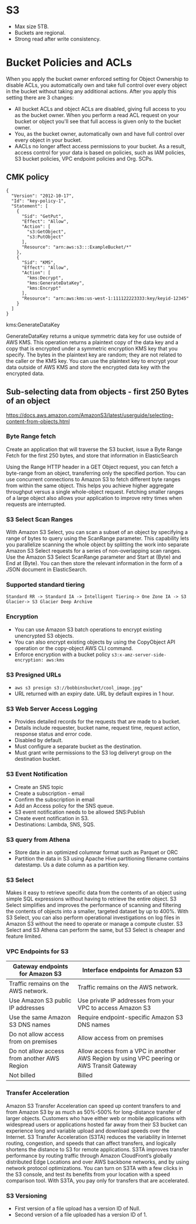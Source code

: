# S3

- Max size 5TB.
- Buckets are regional.
- Strong read after write consistency.

# Bucket Policies and ACLs

When you apply the bucket owner enforced setting for Object Ownership to disable ACLs, you automatically own and take full control over every object in the bucket without taking any additional actions. After you apply this setting there are 3 changes:

- All bucket ACLs and object ACLs are disabled, giving full access to you as the bucket owner. When you perform a read ACL request on your bucket or object you'll see that full access is given only to the bucket owner.
- You, as the bucket owner, automatically own and have full control over every object in your bucket.
- AACLs no longer affect access permissions to your bucket. As a result, access control for your data is based on policies, such as IAM policies, S3 bucket policies, VPC endpoint policies and Org. SCPs.


## CMK policy


````
{
  "Version": "2012-10-17",
  "Id": "key-policy-1",
  "Statement": [
    {
      "Sid": "GetPut",
      "Effect": "Allow",
      "Action": [
        "s3:GetObject",
        "s3:PutObject"
      ],
      "Resource": "arn:aws:s3:::ExampleBucket/*"
    },
    {
      "Sid": "KMS",
      "Effect": "Allow",
      "Action": [
        "kms:Decrypt",
        "kms:GenerateDataKey",
        "kms:Encrypt"
      ],
      "Resource": "arn:aws:kms:us-west-1:111122223333:key/keyid-12345"
    }
  ]
}
````

kms:GenerateDataKey

GenerateDataKey returns a unique symmetric data key for use outside of AWS KMS. This operation returns a plaintext copy of the data key and a copy that is encrypted under a symmetric encryption KMS key that you specify. The bytes in the plaintext key are random; they are not related to the caller or the KMS key. You can use the plaintext key to encrypt your data outside of AWS KMS and store the encrypted data key with the encrypted data.

## Sub-selecting data from objects - first 250 Bytes of an object
https://docs.aws.amazon.com/AmazonS3/latest/userguide/selecting-content-from-objects.html

### Byte Range fetch

Create an application that will traverse the S3 bucket, issue a Byte Range Fetch for the first 250 bytes, and store that information in ElasticSearch

Using the Range HTTP header in a GET Object request, you can fetch a byte-range from an object, transferring only the specified portion. You can use concurrent connections to Amazon S3 to fetch different byte ranges from within the same object. This helps you achieve higher aggregate throughput versus a single whole-object request. Fetching smaller ranges of a large object also allows your application to improve retry times when requests are interrupted.

### S3 Select Scan Ranges
With Amazon S3 Select, you can scan a subset of an object by specifying a range of bytes to query using the ScanRange parameter. This capability lets you parallelize scanning the whole object by splitting the work into separate Amazon S3 Select requests for a series of non-overlapping scan ranges. Use the Amazon S3 Select ScanRange parameter and Start at (Byte) and End at (Byte). You can then store the relevant information in the form of a JSON document in ElasticSearch.

### Supported standard tiering
````
Standard RR -> Standard IA -> Intelligent Tiering-> One Zone IA -> S3 Glacier-> S3 Glacier Deep Archive
````

### Encryption

- You can use Amazon S3 batch operations to encrypt existing unencrypted S3 objects.
- You can also encrypt existing objects by using the CopyObject API operation or the copy-object AWS CLI command.
- Enforce encryption with a bucket policy ````s3:x-amz-server-side-encryption: aws:kms````

### S3 Presigned URLs

- ```` aws s3 presign s3://bobbinsbucket/cool_image.jpg" ````
- URL returned with an expiry date. URL by default expires in 1 hour.

### S3 Web Server Access Logging

- Provides detailed records for the requests that are made to a bucket.
- Details include requester, bucket name, request time, request action, response status and error code.
- Disabled by default.
- Must configure a separate bucket as the destination.
- Must grant write permissions to the S3 log deliveryt group on the destination bucket.

### S3 Event Notification

- Create an SNS topic
- Create a subscription - email
- Confirm the subscription in email
- Add an Access policy for the SNS queue.
- S3 event notification needs to be allowed SNS:Publish
- Create event notification in S3.
- Destinations: Lambda, SNS, SQS.

### S3 query from Athena

- Store data in an optimized columnar format such as Parquet or ORC
- Partition the data in S3 using Apache Hive partitioning filename contains datestamp. Us a date column as a partition key.

### S3 Select
Makes it easy to retrieve specific data from the contents of an object using simple SQL expressions without having to retrieve the entire object. 
S3 Select simplifies and improves the performance of scanning and filtering the contents of objects into a smaller, targeted dataset by up to 400%. With S3 Select, you can also perform operational investigations on log files in Amazon S3 without the need to operate or manage a compute cluster.
S3 Select and S3 Athena can perform the same, but S3 Select is cheaper and feature limited.

### VPC Endpoints for S3

|Gateway endpoints for Amazon S3|Interface endpoints for Amazon S3|
|---|---|
|Traffic remains on the AWS network.|Traffic remains on the AWS network.|
|Use Amazon S3 public IP addresses|Use private IP addresses from your VPC to access Amazon S3|
|Use the same Amazon S3 DNS names|Require endpoint-specific Amazon S3 DNS names|
|Do not allow access from on premises|Allow access from on premises|
|Do not allow access from another AWS Region|Allow access from a VPC in another AWS Region by using VPC peering or AWS Transit Gateway|
|Not billed|Billed|

### Transfer Acceleration

Amazon S3 Transfer Acceleration can speed up content transfers to and from Amazon S3 by as much as 50%-500% for long-distance transfer of larger objects. Customers who have either web or mobile applications with widespread users or applications hosted far away from their S3 bucket can experience long and variable upload and download speeds over the Internet. S3 Transfer Acceleration (S3TA) reduces the variability in Internet routing, congestion, and speeds that can affect transfers, and logically shortens the distance to S3 for remote applications. S3TA improves transfer performance by routing traffic through Amazon CloudFront’s globally distributed Edge Locations and over AWS backbone networks, and by using network protocol optimizations. You can turn on S3TA with a few clicks in the S3 console, and test its benefits from your location with a speed comparison tool. With S3TA, you pay only for transfers that are accelerated.

### S3 Versioning

- First version of a file upload has a version ID of Null.
- Second version of a file uploaded has a version ID of 1. 